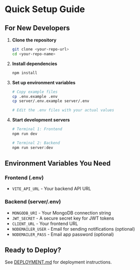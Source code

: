 # Quick Setup Guide

## For New Developers

1. **Clone the repository**

   ```bash
   git clone <your-repo-url>
   cd <your-repo-name>
   ```

2. **Install dependencies**

   ```bash
   npm install
   ```

3. **Set up environment variables**

   ```bash
   # Copy example files
   cp .env.example .env
   cp server/.env.example server/.env

   # Edit the .env files with your actual values
   ```

4. **Start development servers**

   ```bash
   # Terminal 1: Frontend
   npm run dev

   # Terminal 2: Backend
   npm run server:dev
   ```

## Environment Variables You Need

### Frontend (.env)

- `VITE_API_URL` - Your backend API URL

### Backend (server/.env)

- `MONGODB_URI` - Your MongoDB connection string
- `JWT_SECRET` - A secure secret key for JWT tokens
- `CLIENT_URL` - Your frontend URL
- `NODEMAILER_USER` - Email for sending notifications (optional)
- `NODEMAILER_PASS` - Email app password (optional)

## Ready to Deploy?

See [DEPLOYMENT.md](./DEPLOYMENT.md) for deployment instructions.

